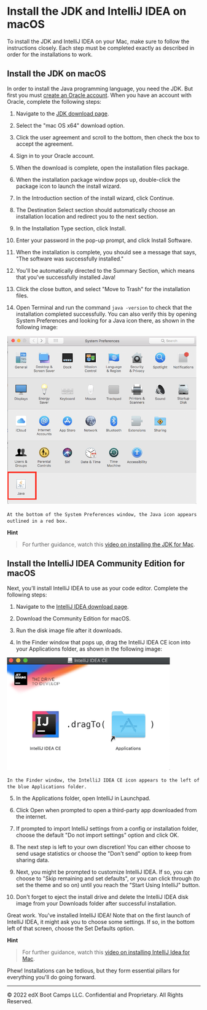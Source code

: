 # Install the JDK and IntelliJ IDEA on macOS

To install the JDK and IntelliJ IDEA on your Mac, make sure to follow the instructions closely. Each step must be completed exactly as described in order for the installations to work.

## Install the JDK on macOS

In order to install the Java programming language, you need the JDK. But first you must [create an Oracle account](https://docs.oracle.com/en/cloud/get-started/subscriptions-cloud/csgsg/get-oracle-com-account.html). When you have an account with Oracle, complete the following steps:

1. Navigate to the [JDK download page](https://www.oracle.com/technetwork/java/javase/downloads/jdk8-downloads-2133151.html).

2. Select the "mac OS x64" download option.

3. Click the user agreement and scroll to the bottom, then check the box to accept the agreement.

4. Sign in to your Oracle account.

5. When the download is complete, open the installation files package.

6. When the installation package window pops up, double-click the package icon to launch the install wizard.

7. In the Introduction section of the install wizard, click Continue.

8. The Destination Select section should automatically choose an installation location and redirect you to the next section.

9. In the Installation Type section, click Install.

10. Enter your password in the pop-up prompt, and click Install Software.

11. When the installation is complete, you should see a message that says, "The software was successfully installed."

12. You'll be automatically directed to the Summary Section, which means that you've successfully installed Java!

13. Click the close button, and select "Move to Trash" for the installation files.

14. Open Terminal and run the command `java -version` to check that the installation completed successfully. You can also verify this by opening System Preferences and looking for a Java icon there, as shown in the following image:

![](../Images/100-system-pref.png)

`At the bottom of the System Preferences window, the Java icon appears outlined in a red box.`

**Hint**

> For further guidance, watch this [video on installing the JDK for Mac](https://youtu.be/9Bw8vpjYRiA).

## Install the IntelliJ IDEA Community Edition for macOS

Next, you’ll install IntelliJ IDEA to use as your code editor. Complete the following steps:

1. Navigate to the [IntelliJ IDEA download page](https://www.jetbrains.com/idea/download/#section=mac).

2. Download the Community Edition for macOS.

3. Run the disk image file after it downloads.

4. In the Finder window that pops up, drag the IntelliJ IDEA CE icon into your Applications folder, as shown in the following image:

![](../Images/200-drag-app.png)

`In the Finder window, the IntelliJ IDEA CE icon appears to the left of the blue Applications folder.`

5. In the Applications folder, open IntelliJ in Launchpad.

6. Click Open when prompted to open a third-party app downloaded from the internet.

7. If prompted to import IntelliJ settings from a config or installation folder, choose the default "Do not import settings" option and click OK.

8. The next step is left to your own discretion! You can either choose to send usage statistics or choose the "Don't send" option to keep from sharing data.

9. Next, you might be prompted to customize IntelliJ IDEA. If so, you can choose to "Skip remaining and set defaults", or you can click through (to set the theme and so on) until you reach the "Start Using IntelliJ" button.

10. Don't forget to eject the install drive and delete the IntelliJ IDEA disk image from your Downloads folder after successful installation.

Great work. You've installed IntelliJ IDEA! Note that on the first launch of IntelliJ IDEA, it might ask you to choose some settings. If so, in the bottom left of that screen, choose the Set Defaults option.

**Hint**

> For further guidance, watch this [video on installing IntelliJ Idea for Mac](https://youtu.be/TYQan9aRAbs).

Phew! Installations can be tedious, but they form essential pillars for everything you'll do going forward.

---
© 2022 edX Boot Camps LLC. Confidential and Proprietary. All Rights Reserved.